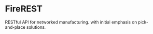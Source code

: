 FireREST
========

RESTful API for networked manufacturing. with initial emphasis on pick-and-place solutions.
